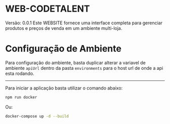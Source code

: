 # WEB-CODETALENT

Versão: 0.0.1
Este WEBSITE fornece uma interface completa para gerenciar produtos e preços de venda em um ambiente multi-loja.

# Configuração de Ambiente

Para configuração do ambiente, basta duplicar alterar a variavel de ambiente `apiUrl` dentro da pasta `environments` para o host url de onde a api esta rodando.

---

Para iniciar a aplicação basta utilizar o comando abaixo:

```bash
npm run docker
```

Ou:

```bash
docker-compose up -d --build
```
